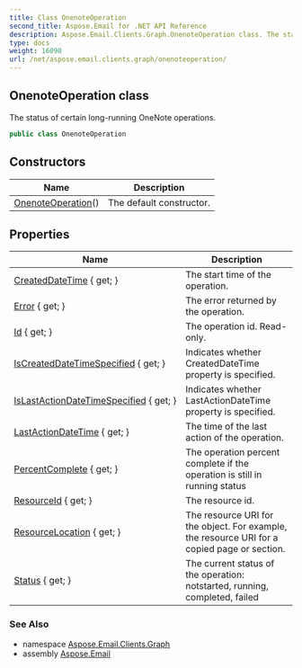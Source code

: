 ```yaml
---
title: Class OnenoteOperation
second_title: Aspose.Email for .NET API Reference
description: Aspose.Email.Clients.Graph.OnenoteOperation class. The status of certain longrunning OneNote operations
type: docs
weight: 16090
url: /net/aspose.email.clients.graph/onenoteoperation/
---
```

## OnenoteOperation class

The status of certain long-running OneNote operations.

```csharp
public class OnenoteOperation
```

## Constructors

| Name | Description |
| --- | --- |
| [OnenoteOperation](onenoteoperation/)() | The default constructor. |

## Properties

| Name | Description |
| --- | --- |
| [CreatedDateTime](../../aspose.email.clients.graph/onenoteoperation/createddatetime/) { get; } | The start time of the operation. |
| [Error](../../aspose.email.clients.graph/onenoteoperation/error/) { get; } | The error returned by the operation. |
| [Id](../../aspose.email.clients.graph/onenoteoperation/id/) { get; } | The operation id. Read-only. |
| [IsCreatedDateTimeSpecified](../../aspose.email.clients.graph/onenoteoperation/iscreateddatetimespecified/) { get; } | Indicates whether CreatedDateTime property is specified. |
| [IsLastActionDateTimeSpecified](../../aspose.email.clients.graph/onenoteoperation/islastactiondatetimespecified/) { get; } | Indicates whether LastActionDateTime property is specified. |
| [LastActionDateTime](../../aspose.email.clients.graph/onenoteoperation/lastactiondatetime/) { get; } | The time of the last action of the operation. |
| [PercentComplete](../../aspose.email.clients.graph/onenoteoperation/percentcomplete/) { get; } | The operation percent complete if the operation is still in running status |
| [ResourceId](../../aspose.email.clients.graph/onenoteoperation/resourceid/) { get; } | The resource id. |
| [ResourceLocation](../../aspose.email.clients.graph/onenoteoperation/resourcelocation/) { get; } | The resource URI for the object. For example, the resource URI for a copied page or section. |
| [Status](../../aspose.email.clients.graph/onenoteoperation/status/) { get; } | The current status of the operation: notstarted, running, completed, failed |

### See Also

* namespace [Aspose.Email.Clients.Graph](../../aspose.email.clients.graph/)
* assembly [Aspose.Email](../../)


